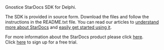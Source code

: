 Gnostice StarDocs SDK for Delphi.

The SDK is provided in source form. Download the files and follow the instructions in the README.txt file. You can read our articles to [understand more about StarDocs](https://www.gnostice.com/stardocs.asp) and [easily get started using it](https://www.gnostice.com/stardocs.asp).

For more information about the StarDocs product please click [here](https://www.gnostice.com/stardocs.asp).<br>
Click [here](https://www.gnostice.com/stardocs.asp?show=trial) to sign up for a free trial.
